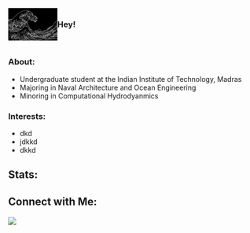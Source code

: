 <img align="left" src="wv.png" width = "100px">


### Hey!

<br>

### About:
- Undergraduate student at the Indian Institute of Technology, Madras
- Majoring in Naval Architecture and Ocean Engineering
- Minoring in Computational Hydrodyanmics

### Interests:
- dkd
- jdkkd
- dkkd

## Stats:

## Connect with Me:
<a href="https://www.linkedin.com/in/dilipkumar711/"> <img align="center" src="https://img.shields.io/badge/LinkedIn-0077B5?style=for-the-badge&logo=linkedin&logoColor=white"></a>
